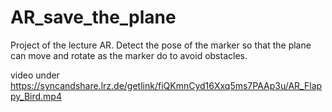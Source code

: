 # AR_save_the_plane
 Project of the lecture AR. Detect the pose of the marker so that the plane can move and rotate as the marker do to avoid obstacles.

video under https://syncandshare.lrz.de/getlink/fiQKmnCyd16Xxq5ms7PAAp3u/AR_Flappy_Bird.mp4
